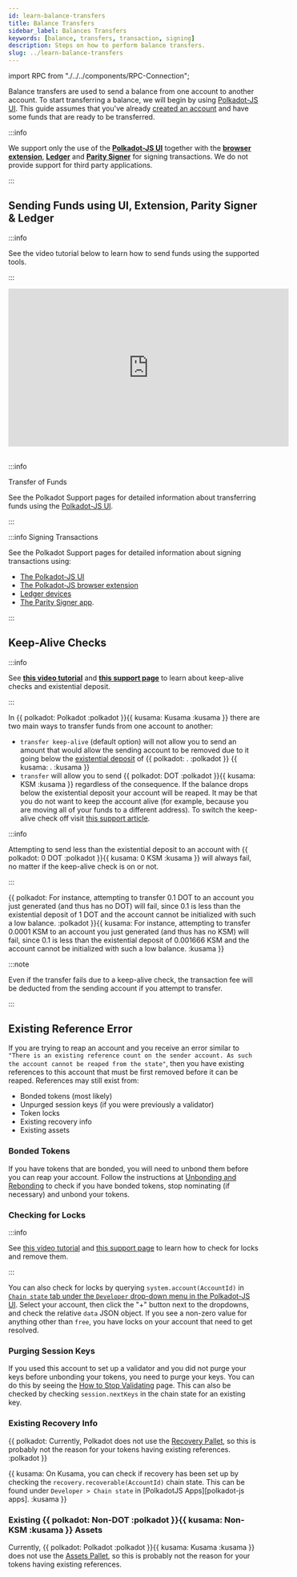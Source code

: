 ```yaml
---
id: learn-balance-transfers
title: Balance Transfers
sidebar_label: Balances Transfers
keywords: [balance, transfers, transaction, signing]
description: Steps on how to perform balance transfers.
slug: ../learn-balance-transfers
---
```


import RPC from "./../../components/RPC-Connection";

Balance transfers are used to send a balance from one account to another account. To start
transferring a balance, we will begin by using
[Polkadot-JS UI](https://polkadot.js.org/apps/#/explorer). This guide assumes that you've already
[created an account](learn-account-generation.md) and have some funds that are ready to be
transferred.

:::info 

We support only the use of the [**Polkadot-JS UI**](https://polkadot.js.org/apps/#/explorer)
together with the [**browser extension**](https://polkadot.js.org/extension/),
[**Ledger**](https://www.ledger.com/ledger-live) and
[**Parity Signer**](https://www.parity.io/technologies/signer/) for signing transactions. We do not
provide support for third party applications.

:::

## Sending Funds using UI, Extension, Parity Signer & Ledger

:::info

See the video tutorial below to learn how to send funds using the supported tools.

:::


<iframe width="560" height="315" src="https://youtube.com/embed/gbvrHzr4EDY" title="YouTube video player" frameborder="0" allow="accelerometer; autoplay; clipboard-write; encrypted-media; gyroscope; picture-in-picture" allowfullscreen></iframe><br/><br/>

:::info

Transfer of Funds

See the Polkadot Support pages for detailed information about transferring funds using the [Polkadot-JS UI](https://support.polkadot.network/support/solutions/articles/65000170304-how-to-send-transfer-funds-out-of-your-dot-account-on-the-polkadot-js-ui).

:::

:::info Signing Transactions

See the Polkadot Support pages for detailed information about signing transactions using:
- [The Polkadot-JS UI](https://support.polkadot.network/support/solutions/articles/65000181993-how-to-sign-a-transaction-directly-on-polkadot-js-ui)
- [The Polkadot-JS browser extension](https://support.polkadot.network/support/solutions/articles/65000181989)
- [Ledger devices](https://support.polkadot.network/support/solutions/articles/65000181994-how-to-sign-a-transaction-on-ledger)
- [The Parity Signer app](https://support.polkadot.network/support/solutions/articles/65000182000-how-to-sign-a-transaction-in-parity-signer). 

:::

## Keep-Alive Checks

:::info 

See [**this video tutorial**](https://youtu.be/Wg0pH05CC9Y) and [**this support page**](https://support.polkadot.network/support/solutions/articles/65000168651-what-is-the-existential-deposit-) to learn about keep-alive checks and existential deposit.

:::

In {{ polkadot: Polkadot :polkadot }}{{ kusama: Kusama :kusama }} there are two main ways to
transfer funds from one account to another:

- `transfer keep-alive` (default option) will not allow you to send an amount that would allow the
  sending account to be removed due to it going below the
  [existential deposit](https://support.polkadot.network/support/solutions/articles/65000168651-what-is-the-existential-deposit-)
  of
  {{ polkadot: <RPC network="polkadot" path="consts.balances.existentialDeposit" defaultValue={10000000000} filter="humanReadable"/>. :polkadot }}
  {{ kusama: <RPC network="kusama" path="consts.balances.existentialDeposit" defaultValue={33333333} filter="humanReadable"/>. :kusama }}
- `transfer` will allow you to send {{ polkadot: DOT :polkadot }}{{ kusama: KSM :kusama }}
  regardless of the consequence. If the balance drops below the existential deposit your account
  will be reaped. It may be that you do not want to keep the account alive (for example, because you
  are moving all of your funds to a different address). To switch the keep-alive check off visit
  [this support article](https://support.polkadot.network/support/solutions/articles/65000169248).

:::info

Attempting to send less than the existential deposit to an account with
{{ polkadot: 0 DOT :polkadot }}{{ kusama: 0 KSM :kusama }} will always fail, no matter if the
keep-alive check is on or not.

:::

{{ polkadot: For instance, attempting to transfer 0.1 DOT to an account you just generated
(and thus has no DOT) will fail, since 0.1 is less than the existential deposit of 1 DOT and the account
cannot be initialized with such a low balance. :polkadot }}{{ kusama: For instance, attempting to transfer
0.0001 KSM to an account you just generated (and thus has no KSM) will fail, since 0.1 is less than the
existential deposit of 0.001666 KSM and the account cannot be initialized with such a low balance. :kusama }}

:::note

Even if the transfer fails due to a keep-alive check, the transaction fee will be deducted from the
sending account if you attempt to transfer.

:::

## Existing Reference Error

If you are trying to reap an account and you receive an error similar to
`"There is an existing reference count on the sender account. As such the account cannot be reaped from the state"`,
then you have existing references to this account that must be first removed before it can be
reaped. References may still exist from:

- Bonded tokens (most likely)
- Unpurged session keys (if you were previously a validator)
- Token locks
- Existing recovery info
- Existing assets

### Bonded Tokens

If you have tokens that are bonded, you will need to unbond them before you can reap your account.
Follow the instructions at [Unbonding and Rebonding](../maintain/maintain-guides-how-to-unbond.md)
to check if you have bonded tokens, stop nominating (if necessary) and unbond your tokens.

### Checking for Locks

:::info

See [this video tutorial](https://youtu.be/LHgY7ds_bZ0) and [this support page](https://support.polkadot.network/support/solutions/articles/65000169437-why-can-t-i-transfer-tokens-) to learn how to check for locks and remove them.

:::

You can also check for locks by querying `system.account(AccountId)` in
[`Chain state` tab under the `Developer` drop-down menu in the Polkadot-JS UI](https://polkadot.js.org/apps/#/chainstate).
Select your account, then click the "+" button next to the dropdowns, and check the relative `data`
JSON object. If you see a non-zero value for anything other than `free`, you have locks on your
account that need to get resolved.

### Purging Session Keys

If you used this account to set up a validator and you did not purge your keys before unbonding your
tokens, you need to purge your keys. You can do this by seeing the
[How to Stop Validating](../maintain/maintain-guides-how-to-stop-validating.md) page. This can also
be checked by checking `session.nextKeys` in the chain state for an existing key.

### Existing Recovery Info

{{ polkadot: Currently, Polkadot does not use the
[Recovery Pallet](https://github.com/paritytech/substrate/blob/master/frame/recovery/), so this is
probably not the reason for your tokens having existing references. :polkadot }}

{{ kusama: On Kusama, you can check if recovery has been set up by checking the `recovery.recoverable(AccountId)`
chain state. This can be found under `Developer > Chain state` in [PolkadotJS Apps][polkadot-js apps]. :kusama }}

### Existing {{ polkadot: Non-DOT :polkadot }}{{ kusama: Non-KSM :kusama }} Assets

Currently, {{ polkadot: Polkadot :polkadot }}{{ kusama: Kusama :kusama }} does not use the
[Assets Pallet](https://github.com/paritytech/substrate/tree/master/frame/assets), so this is
probably not the reason for your tokens having existing references.
